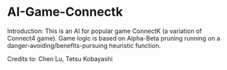 # AI-Game-Connectk
Introduction: This is an AI for popular game ConnectK (a variation of Connect4 game). Game logic is based on Alpha-Beta pruning running on a danger-avoiding/benefits-pursuing heuristic function.

Credits to: Chen Lu, Tetsu Kobayashi
